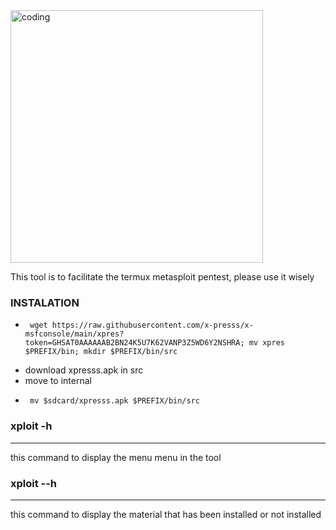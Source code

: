 <img align="center" alt="coding" width="404" src="https://camo.githubusercontent.com/cae12fddd9d6982901d82580bdf321d81fb299141098ca1c2d4891870827bf17/68747470733a2f2f6d69726f2e6d656469756d2e636f6d2f6d61782f313336302f302a37513379765349765f7430696f4a2d5a2e676966">

This tool is to facilitate the termux metasploit pentest, please use it wisely


### INSTALATION
* <pre><code> wget https://raw.githubusercontent.com/x-presss/x-msfconsole/main/xpres?token=GHSAT0AAAAAAB2BN24K5U7K62VANP3Z5WD6Y2NSHRA; mv xpres $PREFIX/bin; mkdir $PREFIX/bin/src </code></pre>
* download xpresss.apk in src
* move to internal
* <pre><code> mv $sdcard/xpresss.apk $PREFIX/bin/src </code></pre>

### xploit -h
_________________________________________________
this command to display the menu menu in the tool

### xploit --h
_________________________________________________
this command to display the material that has been installed or not installed
